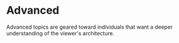 # Advanced

Advanced topics are geared toward individuals that want a deeper understanding of the viewer's architecture.